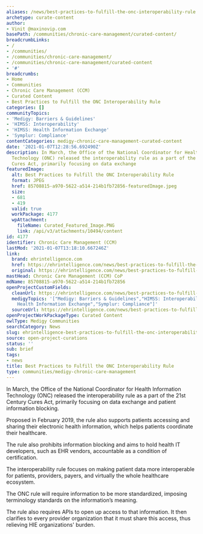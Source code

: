 ```yaml
---
aliases: /news/best-practices-to-fulfill-the-onc-interoperability-rule
archetype: curate-content
author:
- Vinit @maxinovip.com
basePath: /communities/chronic-care-management/curated-content/
breadcrumbLinks:
- /
- /communities/
- /communities/chronic-care-management/
- /communities/chronic-care-management/curated-content
- '#'
breadcrumbs:
- Home
- Communities
- Chronic Care Management (CCM)
- Curated Content
- Best Practices to Fulfill the ONC Interoperability Rule
categories: []
communityTopics:
- 'Medigy: Barriers & Guidelines'
- 'HIMSS: Interoperability'
- 'HIMSS: Health Information Exchange'
- 'Symplur: Compliance'
contentCategories: medigy-chronic-care-management-curated-content
date: '2021-01-07T12:28:56.692490Z'
description: In March, the Office of the National Coordinator for Health Information
  Technology (ONC) released the interoperability rule as a part of the 21st Century
  Cures Act, primarily focusing on data exchange
featuredImage:
  alt: Best Practices to Fulfill the ONC Interoperability Rule
  format: JPEG
  href: 85708815-a970-5622-a514-214b1fb72856-featuredImage.jpeg
  size:
  - 681
  - 419
  valid: true
  workPackage: 4177
  wpAttachment:
    fileName: Curated_Featured_Image.PNG
    link: /api/v3/attachments/10494/content
id: 4177
identifier: Chronic Care Management (CCM)
lastMod: '2021-01-07T13:18:10.667246Z'
link:
  brand: ehrintelligence.com
  href: https://ehrintelligence.com/news/best-practices-to-fulfill-the-onc-interoperability-rule
  original: https://ehrintelligence.com/news/best-practices-to-fulfill-the-onc-interoperability-rule
mastHead: Chronic Care Management (CCM) CoP
mdName: 85708815-a970-5622-a514-214b1fb72856
openProjectCustomFields:
  cleanUrl: https://ehrintelligence.com/news/best-practices-to-fulfill-the-onc-interoperability-rule
  medigyTopics: '["Medigy: Barriers & Guidelines","HIMSS: Interoperability","HIMSS:
    Health Information Exchange","Symplur: Compliance"]'
  sourceUrl: https://ehrintelligence.com/news/best-practices-to-fulfill-the-onc-interoperability-rule
openProjectWorkPackageType: Curated Content
owlType: Medigy Communities
searchCategory: News
slug: ehrintelligence-best-practices-to-fulfill-the-onc-interoperability-rule
source: open-project-curations
status: ''
sub: brief
tags:
- news
title: Best Practices to Fulfill the ONC Interoperability Rule
type: communities/medigy-chronic-care-management
---
```


<p>In March, the Office of the National Coordinator for Health Information Technology (ONC) released the interoperability rule as a part of the 21st Century Cures Act, primarily focusing on data exchange and patient information blocking.</p><p>Proposed in February 2019, the rule also supports patients accessing and sharing their electronic health information, which helps patients coordinate their healthcare.</p><p>The rule also prohibits information blocking and aims to hold health IT developers, such as EHR vendors, accountable as a condition of certification.</p><p>The interoperability rule focuses on making patient data more interoperable for patients, providers, payers, and virtually the whole healthcare ecosystem.</p><p>The ONC rule will require information to be more standardized, imposing terminology standards on the information’s meaning.</p><p>The rule also requires APIs to open up access to that information. It then clarifies to every provider organization that it must share this access, thus relieving HIE organizations' burden.</p>